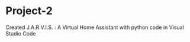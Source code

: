 # Project-2
Created 
J.A.R.V.I.S. : A Virtual Home Assistant with python code
in Visual Studio Code
